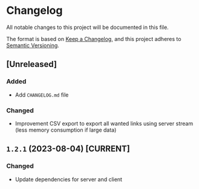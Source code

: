 # Changelog

All notable changes to this project will be documented in this file.

The format is based on [Keep a Changelog](https://keepachangelog.com/en/1.0.0/),
and this project adheres to [Semantic Versioning](https://semver.org/spec/v2.0.0.html).

<!--
## `x.y.z` (YYYY-MM-DD) [CURRENT | YANKED]

### Added (for new features)
### Changed (for changes in existing functionality)
### Deprecated (for soon-to-be removed features)
### Removed (for now removed features)
### Fixed (for any bug fixes)
### Security
-->

## [Unreleased]

### Added
- Add `CHANGELOG.md` file

### Changed
- Improvement CSV export to export all wanted links using server stream (less memory consumption if large data)

## `1.2.1` (2023-08-04) [CURRENT]

### Changed
- Update dependencies for server and client
